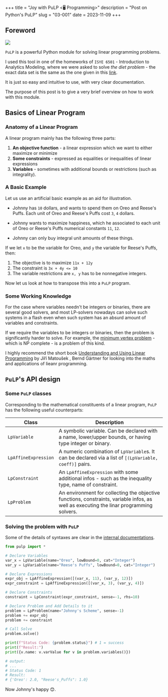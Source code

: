 +++
title = "Joy with PuLP <🖥️ Programming>"
description = "Post on Python's PuLP"
slug = "03-001"
date = 2023-11-09
+++

## Foreword

![](../pulp.png)

`PuLP` is a powerful Python module for solving linear programming problems.

I used this tool in one of the homeworks of `ISYE 6501` - Introduction to Analytics Modeling, where we were asked to solve _the diet problem_ - the exact data set is the same as the one given in this [link](https://neos-guide.org/case-studies/om/the-diet-problem/).

It is just so easy and intuitive to use, with very clear documentation.

The purpose of this post is to give a very brief overview on how to work with this module.

## Basics of Linear Program

### Anatomy of a Linear Program

A linear program mainly has the following three parts:

1. **An objective function** - a linear expression which we want to either maximize or minimize
2. **Some constraints** - expressed as equalities or inequalities of linear expressions
3. **Variables** - sometimes with additional bounds or restrictions (such as integrality).

### A Basic Example

Let us use an artificial basic example as an aid for illustration.

- Johnny has `10` dollars, and wants to spend them on Oreo and Reese's Puffs. Each unit of Oreo and Reese's Puffs cost `3`, `4` dollars.

- Johnny wants to maximize happiness, which he associated to each unit of Oreo or Reese's Puffs numerical constants `11`, `12`.

- Johnny can only buy integral unit amounts of these things.

If we let `x` to be the variable for Oreo, and `y` the variable for Reese's Puffs, then:

1. The objective is to maximize `11x + 12y`
2. The constraint is `3x + 4y <= 10`
3. The variable restrictions are `x, y` has to be nonnegative integers.

Now let us look at how to transpose this into a `PuLP` program.

### Some Working Knowledge

For the case where variables needn't be integers or binaries, there are several good solvers, and most LP-solvers nowadays can solve such systems in a flash even when such system has an absurd amount of variables and constraints.

If we require the variables to be integers or binaries, then the problem is significantly harder to solve. For example, the [minimum vertex problem](https://en.wikipedia.org/wiki/Vertex_cover#Computational_problem) - which is NP complete - is a problem of this kind.

I highly recommend the short book [Understanding and Using Linear Programming](https://link.springer.com/book/10.1007/978-3-540-30717-4) by Jiří Matoušek , Bernd Gärtner for looking into the maths and applications of lieanr programming.

## `PuLP`'s API design

### Some `PuLP` classes

Corresponding to the mathematical constituents of a linear program, `PuLP` has the following useful counterparts:

| Class                | Description                                                                                                                             |
| -------------------- | --------------------------------------------------------------------------------------------------------------------------------------- |
| `LpVariable`         | A symbolic variable. Can be declared with a name, lower/upper bounds, or having type integer or binary.                                 |
| `LpAffineExpression` | A numeric combination of `LpVariable`s. It can be declared via a list of `[(LpVariable, coeff)]` pairs.                                 |
| `LpConstraint`       | An `LpAffineExpression` with some additional infos - such as the inequality type, name of constraint.                                   |
| `LpProblem`          | An environment for collecting the objective functions, constraints, variable infos, as well as executing the linar programming solvers. |

### Solving the problem with `PuLP`

Some of the details of syntaxes are clear in the [internal documentations](https://coin-or.github.io/pulp/technical/pulp.html).

```python
from pulp import *

# Declare Variables
var_x = LpVariable(name="Oreo", lowBound=0, cat="Integer")
var_y = LpVariable(name="Reese's Puffs", lowBound=0, cat="Integer")

# Declare Expressions
expr_obj = LpAffineExpression([(var_x, 11), (var_y, 12)])
expr_constraint = LpAffineExpression([(var_x, 3), (var_y, 4)])

# Declare Constraints
constraint = LpConstraint(expr_constraint, sense=-1, rhs=10)

# Declare Problem and Add Details to it
problem = LpProblem(name="Johnny's Scheme", sense=-1)
problem += expr_obj
problem += constraint

# Call Solve
problem.solve()

print(f"Status Code: {problem.status}") # 1 = success
print(f"Result:")
print({v.name: v.varValue for v in problem.variables()})

# output:
# ...
# Status Code: 1
# Result:
# {'Oreo': 2.0, "Reese's_Puffs": 1.0}
```

Now Johnny's happy 😊.
